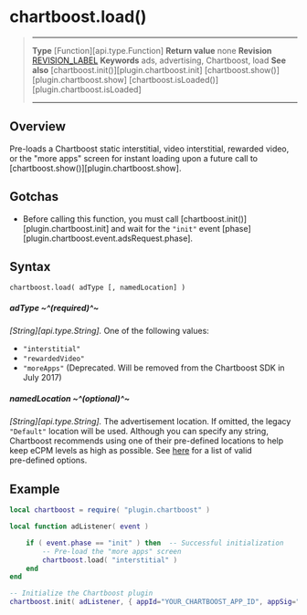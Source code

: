 # chartboost.load()

> --------------------- ------------------------------------------------------------------------------------------
> __Type__              [Function][api.type.Function]
> __Return value__		none
> __Revision__          [REVISION_LABEL](REVISION_URL)
> __Keywords__          ads, advertising, Chartboost, load
> __See also__			[chartboost.init()][plugin.chartboost.init]
>						[chartboost.show()][plugin.chartboost.show]
>						[chartboost.isLoaded()][plugin.chartboost.isLoaded]
> --------------------- ------------------------------------------------------------------------------------------


## Overview

Pre-loads a Chartboost static interstitial, video interstitial, rewarded video, or the "more&nbsp;apps" screen for instant loading upon a future call to [chartboost.show()][plugin.chartboost.show].


## Gotchas

* Before calling this function, you must call [chartboost.init()][plugin.chartboost.init] and wait for the `"init"` event [phase][plugin.chartboost.event.adsRequest.phase].


## Syntax

	chartboost.load( adType [, namedLocation] )

##### adType ~^(required)^~
_[String][api.type.String]._ One of the following values:

* `"interstitial"`
* `"rewardedVideo"`
* `"moreApps"` (Deprecated. Will be removed from the Chartboost SDK in July 2017)

##### namedLocation ~^(optional)^~
_[String][api.type.String]._ The advertisement location. If omitted, the legacy `"Default"` location will be used. Although you can specify any string, Chartboost recommends using one of their <nobr>pre-defined</nobr> locations to help keep eCPM levels as high as possible. See [here][REFLINK 1] for a list of valid <nobr>pre-defined</nobr> options.

<!--- REFERENCE LINK -->

[REFLINK 1]: ../../plugin/chartboost/show.html#locations


## Example

``````lua
local chartboost = require( "plugin.chartboost" )

local function adListener( event )

	if ( event.phase == "init" ) then  -- Successful initialization
		-- Pre-load the "more apps" screen
		chartboost.load( "interstitial" )
	end
end

-- Initialize the Chartboost plugin
chartboost.init( adListener, { appId="YOUR_CHARTBOOST_APP_ID", appSig="YOUR_CHARTBOOST_APP_SIGNATURE" } )
``````
